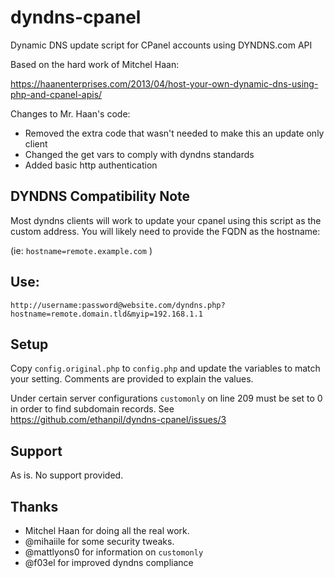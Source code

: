 # dyndns-cpanel

Dynamic DNS update script for CPanel accounts using DYNDNS.com API

Based on the hard work of Mitchel Haan:

https://haanenterprises.com/2013/04/host-your-own-dynamic-dns-using-php-and-cpanel-apis/

Changes to Mr. Haan's code:

* Removed the extra code that wasn't needed to make this an update only client
* Changed the get vars to comply with dyndns standards
* Added basic http authentication

## DYNDNS Compatibility Note
Most dyndns clients will work to update your cpanel using this script as the custom address. You will likely need to provide the FQDN as the hostname:

(ie: `hostname=remote.example.com` )

## Use:
`http://username:password@website.com/dyndns.php?hostname=remote.domain.tld&myip=192.168.1.1`

## Setup
Copy `config.original.php` to `config.php` and update the variables to match your setting. Comments are provided to explain the values.

Under certain server configurations `customonly` on line 209 must be set to 0 in order to find subdomain records. See https://github.com/ethanpil/dyndns-cpanel/issues/3

## Support
As is. No support provided.

## Thanks 
* Mitchel Haan for doing all the real work.
* @mihaiile for some security tweaks.
* @mattlyons0 for information on `customonly`
* @f03el for improved dyndns compliance
